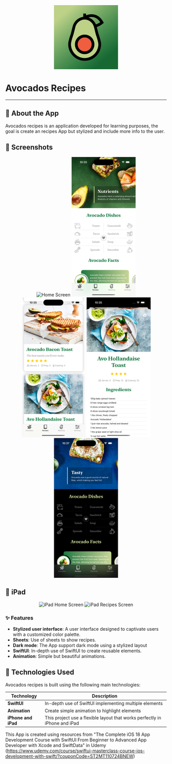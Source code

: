 <p align="center">
  <img src="avocados_logo.png" alt="App Logo" width="200"/>
</p>

# Avocados Recipes

---

## 📱 About the App
Avocados recipes is an application developed for learning purposes, the goal is create an recipes App but stylized and include more info to the user.

## 📸 Screenshots

<p align="center">
  <img src="Media/home_page.png" alt="Home Screen" width="200"/>
  <img src="Media/recipes_screens.png" alt="Recipes Main Screen" width="200"/>
  <img src="Media/recipes_recipes.png" alt="Recipes List" width="200"/>
  <img src="Media/recipes_details.png" alt="Recipes Details View" width="200"/>
  <img src="Media/dark_mode.png" alt="Dark Mode" width="200"/>
</p>

## 📸 iPad

<p align="center">
  <img src="Media/ipad_home_screen_dark.png" alt="iPad Home Screen" width="250"/>
  <img src="Media/ipad_recipes_screen.png" alt="iPad Recipes Screen" width="250"/>
</p>

### ✨ Features
- **Stylized user interface**: A user interface designed to captivate users with a customized color palette.
- **Sheets**: Use of sheets to show recipes.
- **Dark mode**: The App support dark mode using a stylized layout
- **SwiftUI**: In-depth use of SwiftUI to create reusable elements.
- **Animation**: Simple but beautiful animations. 

## 🔧 Technologies Used
Avocados recipes is built using the following main technologies:

| Technology       | Description                                       |
| ---------------- | ------------------------------------------------- |
| **SwiftUI**       | In-depth use of SwiftUI implementing multiple elements |
| **Animation** | Create simple animation to highlight elements |
| **iPhone and iPad** | This project use a flexible layout that works perfectly in iPhone and iPad |

This App is created using resources from "The Complete iOS 18 App Development Course with SwiftUI From Beginner to Advanced App Developer with Xcode and SwiftData" in Udemy (https://www.udemy.com/course/swiftui-masterclass-course-ios-development-with-swift/?couponCode=ST2MT110724BNEW)
